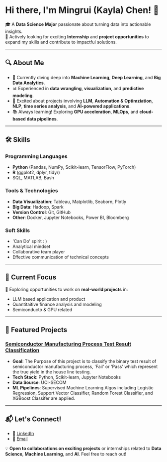 # Hi there, I'm Mingrui (Kayla) Chen! 👋

🎓 A **Data Science Major** passionate about turning data into actionable insights.  
💼 Actively looking for exciting **Internship** and **project opportunities** to expand my skills and contribute to impactful solutions.  

---

## 🔍 About Me
- 🌱 Currently diving deep into **Machine Learning**, **Deep Learning**, and **Big Data Analytics**.
- 📊 Experienced in **data wrangling**, **visualization**, and **predictive modeling**.
- 🤖 Excited about projects involving **LLM**, **Automation & Optimziation**, **NLP**, **time series analysis**, and **AI-powered applications**.
- 📚 Always learning! Exploring **GPU acceleration**, **MLOps**, and **cloud-based data pipelines**.

---

## 🛠️ Skills
### Programming Languages
- **Python** (Pandas, NumPy, Scikit-learn, TensorFlow, PyTorch)
- **R** (ggplot2, dplyr, tidyr)
- SQL, MATLAB, Bash

### Tools & Technologies
- **Data Visualization**: Tableau, Matplotlib, Seaborn, Plotly
- **Big Data**: Hadoop, Spark
- **Version Control**: Git, GitHub
- **Other**: Docker, Jupyter Notebooks, Power BI, Bloomberg

### Soft Skills
- 'Can Do' spirit : ) 
- Analytical mindset
- Collaborative team player
- Effective communication of technical concepts

---

## 🌟 Current Focus
🚀 Exploring opportunities to work on **real-world projects** in:  
- LLM based application and product
- Quantitaitive finance analysis and modeling
- Semiconducto & GPU related

---

## 📂 Featured Projects
### [Semiconductor Manufacturing Process Test Result Classification]([https://github.com/your-username/project1](https://github.com/MingruiChen0221/Semiconductor-manufacturing-process.git))
- **Goal**: The Purpose of this project is to classify the binary test result of semiconductor manufacturing process, 'Fail' or 'Pass' which represent the true yield in the house line testing.
- **Tech Stack**: Python, Scikit-learn, Jupyter Notebooks
- **Data Source**: UCI-SECOM 
- **ML Pipelines**: Supervised Machine Learning Algos including Logistic Regression, Support Vector Classifier, Random Forest Classifier, and XGBoost Classifer are applied.



---

## 📬 Let's Connect!
- 💼 [LinkedIn](https://www.linkedin.com/in/mingrui-kayla-chen-4a6784251/)
- 📧 [Email](mingruichen2021@gmail.com)

💡 **Open to collaborations on exciting projects** or internships related to **Data Science**, **Machine Learning**, and **AI**. Feel free to reach out!
